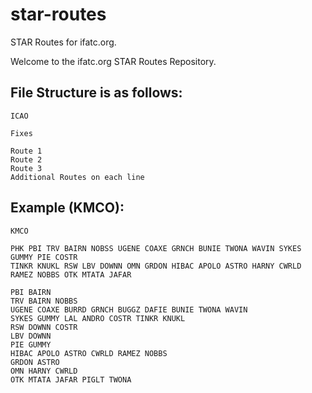 # star-routes
STAR Routes for ifatc.org.

Welcome to the ifatc.org STAR Routes Repository.

File Structure is as follows:
---
```
ICAO

Fixes

Route 1
Route 2
Route 3
Additional Routes on each line
```

Example (KMCO):
---
```
KMCO

PHK PBI TRV BAIRN NOBSS UGENE COAXE GRNCH BUNIE TWONA WAVIN SYKES GUMMY PIE COSTR
TINKR KNUKL RSW LBV DOWNN OMN GRDON HIBAC APOLO ASTRO HARNY CWRLD RAMEZ NOBBS OTK MTATA JAFAR 

PBI BAIRN
TRV BAIRN NOBBS
UGENE COAXE BURRD GRNCH BUGGZ DAFIE BUNIE TWONA WAVIN
SYKES GUMMY LAL ANDRO COSTR TINKR KNUKL
RSW DOWNN COSTR
LBV DOWNN
PIE GUMMY
HIBAC APOLO ASTRO CWRLD RAMEZ NOBBS
GRDON ASTRO
OMN HARNY CWRLD
OTK MTATA JAFAR PIGLT TWONA
```
